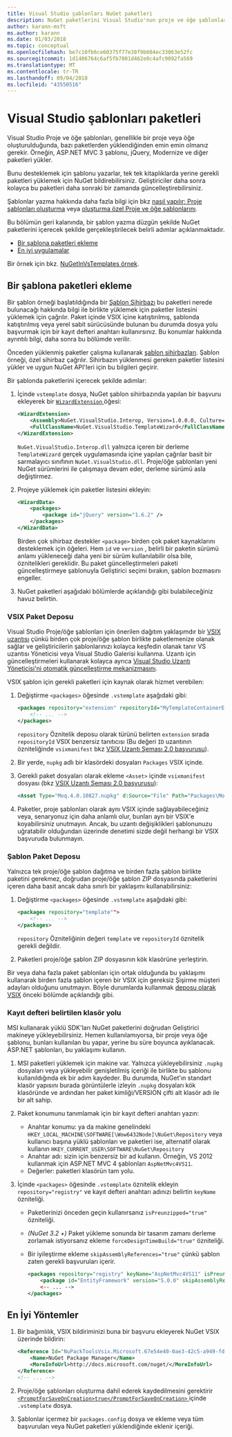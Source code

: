 ```yaml
---
title: Visual Studio şablonları NuGet paketleri
description: NuGet paketlerini Visual Studio'nun proje ve öğe şablonlarını bir parçası olarak dahil etmek için yönergeler.
author: karann-msft
ms.author: karann
ms.date: 01/03/2018
ms.topic: conceptual
ms.openlocfilehash: be7c10fb6ce60375f77e38f9b604ec33063e52fc
ms.sourcegitcommit: 1d1406764c6af5fb7801d462e0c4afc9092fa569
ms.translationtype: MT
ms.contentlocale: tr-TR
ms.lasthandoff: 09/04/2018
ms.locfileid: "43550516"
---
```

# <a name="packages-in-visual-studio-templates"></a>Visual Studio şablonları paketleri

Visual Studio Proje ve öğe şablonları, genellikle bir proje veya öğe oluşturulduğunda, bazı paketlerden yüklendiğinden emin emin olmanız gerekir. Örneğin, ASP.NET MVC 3 şablonu, jQuery, Modernize ve diğer paketleri yükler.

Bunu desteklemek için şablonu yazarlar, tek tek kitaplıklarda yerine gerekli paketleri yüklemek için NuGet bildirebilirsiniz. Geliştiriciler daha sonra kolayca bu paketleri daha sonraki bir zamanda güncelleştirebilirsiniz.

Şablonlar yazma hakkında daha fazla bilgi için bkz [nasıl yapılır: Proje şablonları oluşturma](/visualstudio/ide/how-to-create-project-templates) veya [oluşturma özel Proje ve öğe şablonlarını](/visualstudio/extensibility/creating-custom-project-and-item-templates).

Bu bölümün geri kalanında, bir şablon yazma düzgün şekilde NuGet paketlerini içerecek şekilde gerçekleştirilecek belirli adımlar açıklanmaktadır.

- [Bir şablona paketleri ekleme](#adding-packages-to-a-template)
- [En iyi uygulamalar](#best-practices)

Bir örnek için bkz. [NuGetInVsTemplates örnek](https://bitbucket.org/marcind/nugetinvstemplates).

## <a name="adding-packages-to-a-template"></a>Bir şablona paketleri ekleme

Bir şablon örneği başlatıldığında bir [Şablon Sihirbazı](/visualstudio/extensibility/how-to-use-wizards-with-project-templates) bu paketleri nerede bulunacağı hakkında bilgi ile birlikte yüklemek için paketler listesini yüklemek için çağrılır. Paket içinde VSIX içine katıştırılmış, şablonda katıştırılmış veya yerel sabit sürücüsünde bulunan bu durumda dosya yolu başvurmak için bir kayıt defteri anahtarı kullanırsınız. Bu konumlar hakkında ayrıntılı bilgi, daha sonra bu bölümde verilir.

Önceden yüklenmiş paketler çalışma kullanarak [şablon sihirbazları](/visualstudio/extensibility/how-to-use-wizards-with-project-templates). Şablon örneği, özel sihirbaz çağrılır. Sihirbazın yüklenmesi gereken paketler listesini yükler ve uygun NuGet API'leri için bu bilgileri geçirir.

Bir şablonda paketlerini içerecek şekilde adımlar:

1. İçinde `vstemplate` dosya, NuGet şablon sihirbazında yapılan bir başvuru ekleyerek bir [ `WizardExtension` ](/visualstudio/extensibility/wizardextension-element-visual-studio-templates) öğesi:

    ```xml
    <WizardExtension>
        <Assembly>NuGet.VisualStudio.Interop, Version=1.0.0.0, Culture=neutral, PublicKeyToken=b03f5f7f11d50a3a</Assembly>
        <FullClassName>NuGet.VisualStudio.TemplateWizard</FullClassName>
    </WizardExtension>
    ```

    `NuGet.VisualStudio.Interop.dll` yalnızca içeren bir derleme `TemplateWizard` gerçek uygulamasında içine yapılan çağrılar basit bir sarmalayıcı sınıfının `NuGet.VisualStudio.dll`. Proje/öğe şablonları yeni NuGet sürümlerini ile çalışmaya devam eder, derleme sürümü asla değiştirmez.

1. Projeye yüklemek için paketler listesini ekleyin:

    ```xml
    <WizardData>
        <packages>
            <package id="jQuery" version="1.6.2" />
        </packages>
    </WizardData>
    ```

    Birden çok sihirbaz destekler `<package>` birden çok paket kaynaklarını desteklemek için öğeleri. Hem `id` ve `version` , belirli bir paketin sürümü anlamı yükleneceği daha yeni bir sürüm kullanılabilir olsa bile, öznitelikleri gereklidir. Bu paket güncelleştirmeleri paketi güncelleştirmeye şablonuyla Geliştirici seçimi bırakın, şablon bozmasını engeller.

1. NuGet paketleri aşağıdaki bölümlerde açıklandığı gibi bulabileceğiniz havuz belirtin.

### <a name="vsix-package-repository"></a>VSIX Paket Deposu

Visual Studio Proje/öğe şablonları için önerilen dağıtım yaklaşımdır bir [VSIX uzantısı](/visualstudio/extensibility/shipping-visual-studio-extensions) çünkü birden çok proje/öğe şablon birlikte paketlemenize olanak sağlar ve geliştiricilerin şablonlarınızı kolayca keşfedin olanak tanır VS uzantısı Yöneticisi veya Visual Studio Galerisi kullanma. Uzantı için güncelleştirmeleri kullanarak kolayca ayrıca [Visual Studio Uzantı Yöneticisi'ni otomatik güncelleştirme mekanizmasını](/visualstudio/extensibility/how-to-update-a-visual-studio-extension).

VSIX şablon için gerekli paketleri için kaynak olarak hizmet verebilen:

1. Değiştirme `<packages>` öğesinde `.vstemplate` aşağıdaki gibi:

    ```xml
    <packages repository="extension" repositoryId="MyTemplateContainerExtensionId">
        <!-- ... -->
    </packages>
    ```

    `repository` Öznitelik deposu olarak türünü belirten `extension` sırada `repositoryId` VSIX benzersiz tanıtıcısı (Bu değeri `ID` uzantının özniteliğinde `vsixmanifest` bkz [ VSIX Uzantı Şeması 2.0 başvurusu](/visualstudio/extensibility/vsix-extension-schema-2-0-reference)).

1. Bir yerde, `nupkg` adlı bir klasördeki dosyaları `Packages` VSIX içinde.

1. Gerekli paket dosyaları olarak ekleme `<Asset>` içinde `vsixmanifest` dosyası (bkz [VSIX Uzantı Şeması 2.0 başvurusu](/visualstudio/extensibility/vsix-extension-schema-2-0-reference)):

    ```xml
    <Asset Type="Moq.4.0.10827.nupkg" d:Source="File" Path="Packages\Moq.4.0.10827.nupkg" d:VsixSubPath="Packages" />
    ```

1. Paketler, proje şablonları olarak aynı VSIX içinde sağlayabileceğiniz veya, senaryonuz için daha anlamlı olur, bunları ayrı bir VSIX'e koyabilirsiniz unutmayın. Ancak, bu uzantı değişiklikleri şablonunuzu uğratabilir olduğundan üzerinde denetimi sizde değil herhangi bir VSIX başvuruda bulunmayın.

### <a name="template-package-repository"></a>Şablon Paket Deposu

Yalnızca tek proje/öğe şablon dağıtma ve birden fazla şablon birlikte paketini gerekmez, doğrudan proje/öğe şablon ZIP dosyasında paketlerini içeren daha basit ancak daha sınırlı bir yaklaşımı kullanabilirsiniz:

1. Değiştirme `<packages>` öğesinde `.vstemplate` aşağıdaki gibi:

    ```xml
    <packages repository="template"">
        <!-- ... -->
    </packages>
    ```

    `repository` Özniteliğinin değeri `template` ve `repositoryId` öznitelik gerekli değildir.

1. Paketleri proje/öğe şablon ZIP dosyasının kök klasörüne yerleştirin.

Bir veya daha fazla paket şablonları için ortak olduğunda bu yaklaşımı kullanarak birden fazla şablon içeren bir VSIX için gereksiz Şişirme müşteri adayları olduğunu unutmayın. Böyle durumlarda kullanmak [deposu olarak VSIX](#vsix-package-repository) önceki bölümde açıklandığı gibi.

### <a name="registry-specified-folder-path"></a>Kayıt defteri belirtilen klasör yolu

MSI kullanarak yüklü SDK'ları NuGet paketlerini doğrudan Geliştirici makineye yükleyebilirsiniz. Hemen kullanılamıyorsa, bir proje veya öğe şablonu, bunları kullanılan bu yapar, yerine bu süre boyunca ayıklanacak. ASP.NET şablonları, bu yaklaşımı kullanın.

1. MSI paketleri yüklemek için makine var. Yalnızca yükleyebilirsiniz `.nupkg` dosyaları veya yükleyebilir genişletilmiş içeriği ile birlikte bu şablonu kullanıldığında ek bir adım kaydeder. Bu durumda, NuGet'ın standart klasör yapısını burada görüntülerle izleyin `.nupkg` dosyaları kök klasöründe ve ardından her paket kimliği/VERSION çifti alt klasör adı ile bir alt sahip.

1. Paket konumunu tanımlamak için bir kayıt defteri anahtarı yazın:

    - Anahtar konumu: ya da makine genelindeki `HKEY_LOCAL_MACHINE\SOFTWARE[\Wow6432Node]\NuGet\Repository` veya kullanıcı başına yüklü şablonları ve paketleri ise, alternatif olarak kullanın `HKEY_CURRENT_USER\SOFTWARE\NuGet\Repository`
    - Anahtar adı: sizin için benzersiz bir ad kullanın. Örneğin, VS 2012 kullanmak için ASP.NET MVC 4 şablonları `AspNetMvc4VS11`.
    - Değerler: paketleri klasörün tam yolu.

1. İçinde `<packages>` öğesinde `.vstemplate` öznitelik ekleyin `repository="registry"` ve kayıt defteri anahtarı adınızı belirtin `keyName` özniteliği.

    - Paketlerinizi önceden geçin kullanırsanız `isPreunzipped="true"` özniteliği.
    - *(NuGet 3.2 +)*  Paket yükleme sonunda bir tasarım zamanı derleme zorlamak istiyorsanız ekleme `forceDesignTimeBuild="true"` özniteliği.
    - Bir iyileştirme ekleme `skipAssemblyReferences="true"` çünkü şablon zaten gerekli başvuruları içerir.

        ```xml
        <packages repository="registry" keyName="AspNetMvc4VS11" isPreunzipped="true">
            <package id="EntityFramework" version="5.0.0" skipAssemblyReferences="true" />
            <-- ... -->
        </packages>
        ```

## <a name="best-practices"></a>En İyi Yöntemler

1. Bir bağımlılık, VSIX bildiriminizi buna bir başvuru ekleyerek NuGet VSIX üzerinde bildirin:

    ```xml
    <Reference Id="NuPackToolsVsix.Microsoft.67e54e40-0ae3-42c5-a949-fddf5739e7a5" MinVersion="1.7.30402.9028">
        <Name>NuGet Package Manager</Name>
        <MoreInfoUrl>http://docs.microsoft.com/nuget/</MoreInfoUrl>
    </Reference>
    <!-- ... -->
    ```

1. Proje/öğe şablonları oluşturma dahil ederek kaydedilmesini gerektirir [ `<PromptForSaveOnCreation>true</PromptForSaveOnCreation>` ](/visualstudio/extensibility/promptforsaveoncreation-element-visual-studio-templates) içinde `.vstemplate` dosya.

1. Şablonlar içermez bir `packages.config` dosya ve ekleme veya tüm başvuruları veya NuGet paketleri yüklendiğinde eklenir içeriği.
